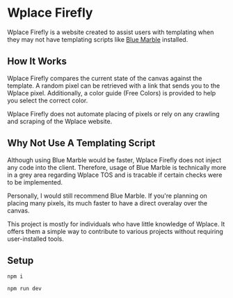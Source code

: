 # Wplace Firefly

Wplace Firefly is a website created to assist users with templating when they may not have templating scripts like [Blue Marble](https://github.com/SwingTheVine/Wplace-BlueMarble) installed.

## How It Works

Wplace Firefly compares the current state of the canvas against the template. 
A random pixel can be retrieved with a link that sends you to the Wplace pixel. 
Additionally, a color guide (Free Colors) is provided to help you select the correct color.

Wplace Firefly does not automate placing of pixels or rely on any crawling and scraping of the Wplace website.

## Why Not Use A Templating Script

Although using Blue Marble would be faster, Wplace Firefly does not inject any code into the client.
Therefore, usage of Blue Marble is technically more in a grey area regarding Wplace TOS and is tracable if certain checks were to be implemented.

Personally, I would still recommend Blue Marble. 
If you're planning on placing many pixels, its much faster to have a direct overalay over the canvas.

This project is mostly for individuals who have little knowledge of Wplace.
It offers them a simple way to contribute to various projects without requiring user-installed tools.

## Setup 

`npm i`

`npm run dev`




